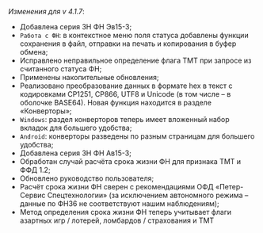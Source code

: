 _Изменения для v 4.1.7_:
- Добавлена серия ЗН ФН Эв15-3;
- `Работа с ФН`: в контекстное меню поля статуса добавлены функции сохранения в файл, отправки на печать и копирования в буфер обмена;
- Исправлено неправильное определение флага ТМТ при запросе из считанного статуса ФН;
- Применены накопительные обновления;
- Реализовано преобразование данных в формате hex в текст с кодировками CP1251, CP866, UTF8 и Unicode (в том числе – в оболочке BASE64). Новая функция находится в разделе «Конверторы»;
- `Windows`: раздел конверторов теперь имеет вложенный набор вкладок для большего удобства;
- `Android`: конверторы разведены по разным страницам для большего удобства;
- Добавлена серия ЗН ФН Ав15-3;
- Обработан случай расчёта срока жизни ФН для признака ТМТ и ФФД 1.2;
- Обновлено руководство пользователя;
- Расчёт срока жизни ФН сверен с рекомендациями ОФД «Петер-Сервис Спецтехнологии» (за исключением автономного режима – данные по ФН36 не соответствуют нашим наблюдениям);
- Метод определения срока жизни ФН теперь учитывает флаги азартных игр / лотерей, ломбардов / страхования и ТМТ

